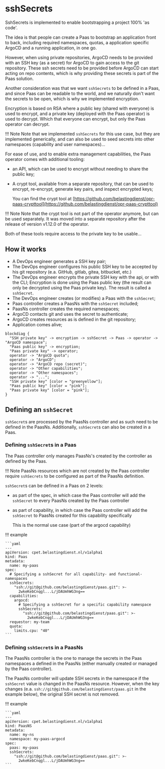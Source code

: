 # sshSecrets

SshSecrets is implemented to enable bootstrapping a project 100% 'as code'.

The idea is that people can create a Paas to bootstrap an application front to
back, including required namespaces, quotas, a application specific ArgoCD and a
running application, in one go.

However, when using private repositories, ArgoCD needs to be provided with an SSH
key (as a secret) for ArgoCD to gain access to the git repository. These ssh secrets
need to be provided before ArgoCD can start acting on repo contents, which is why
providing these secrets is part of the Paas solution.

Another consideration was that we want `sshSecrets` to be defined in a Paas, and
since Paas can be readable to the world, and we naturally don't want the secrets
to be open, which is why we implemented encryption.

Encryption is based on RSA where a public key (shared with everyone) is used to
encrypt, and a private key (deployed with the Paas operator) is used to decrypt.
Which that everyone can encrypt, but only the Paas operator can decrypt.

!!! Note
    Note that we implemented `sshSecrets` for this use case, but they are implemented
    generically, and can also be used to seed secrets into other namespaces (capability
    and user namespaces)...

For ease of use, and to enable extra management capabilities, the Paas operator
comes with additional tooling:

- an API, which can be used to encrypt without needing to share the public key;
- A crypt tool, available from a separate repository, that can be used to
  encrypt, re-encrypt, generate key pairs, and inspect encrypted keys;

  You can find the crypt tool at [https://github.com/belastingdienst/opr-paas-crypttool](https://github.com/belastingdienst/opr-paas-crypttool)

!!! Note
    Note that the crypt tool is not part of the operator anymore, but can be used
    separately. It was moved into a separate repository after the release of version
    v1.12.0 of the operator.

Both of these tools require access to the private key to be usable...

## How it works

- A DevOps engineer generates a SSH key pair;
- The DevOps engineer configures his public SSH key to be accepted by his git
  repository (e.a. GitHub, gitlab, gitea, bitbucket, etc.)
- The DevOps engineer encrypts the private SSH key with the api, or with the CLI;
  Encryption is done using the Paas public key (the result can only be decrypted
  using the Paas private key).
  The result is called a `sshSecret`.
- The DevOps engineer creates (or modifies) a Paas with the `sshSecret`;
- Paas controller creates a PaasNs with the `sshSecret` included;
- PaasNs controller creates the required namespaces;
- ArgoCD contacts git and uses the secret to authenticate;
- ArgoCD creates resources as is defined in the git repository;
- Application comes alive;

```kroki-blockdiag
blockdiag {
  "SSH private key" -> encryption -> sshSecret -> Paas -> operator -> "ArgoCD namespace";
  "Paas public key" -> encryption;
  "Paas private key" -> operator;
  operator -> "ArgoCD quota";
  operator -> "ArgoCD";
  operator -> "ArgoCD repo (secret)";
  operator -> "Other capabilities";
  operator -> "Other namespaces";
  operator -> "...";
  "SSH private key" [color = "greenyellow"];
  "Paas public key" [color = "pink"];
  "Paas private key" [color = "pink"];
}
```

## Defining an `sshSecret`

`sshSecret`s are processed by the PaasNs controller and as such need to be defined
in the PaasNs. Additionally, `sshSecret`s can also be created in a Paas.

### Defining `sshSecret`s in a Paas

The Paas controller only manages PaasNs's created by the controller as defined
by the Paas.

!!! Note
    PaasNs resources which are not created by the Paas controller require `sshSecrets`
    to be configured as part of the PaasNs definition.

`sshSecret`s can be defined in a Paas on 2 levels:

- as part of the spec, in which case the Paas controller will add the `sshSecret`
  to every PaasNs created by the Paas controller
- as part of capability, in which case the Paas controller will add the `sshSecret`
  to PaasNs created for this capability specifically

  This is the normal use case (part of the argocd capability)

!!! example

    ```yaml
    ---
    apiVersion: cpet.belastingdienst.nl/v1alpha1
    kind: Paas
    metadata:
      name: my-paas
    spec:
      # Specifying a sshSecret for all capability- and functional- namespaces
      sshSecrets:
        "ssh://git@github.com/belastingdienst/paas.git": >-
          2wkeKebCnqgl...L/jDAUmhWG3ng==
      capabilities:
        argocd:
          # Specifying a sshSecret for a specific capability namespace
          sshSecrets:
            "ssh://git@github.com/belastingdienst/paas.git": >-
              2wkeKebCnqgl...L/jDAUmhWG3ng==
      requestor: my-team
      quota:
        limits.cpu: "40"
    ```

### Defining `sshSecret`s in a PaasNs

The PaasNs controller is the one to manage the secrets in the Paas namespaces a
defined in the PaasNs (either manually created or managed by the Paas controller).

The PaasNs controller will update SSH secrets in the namespace if the `sshSecret`
value is changed in the PaasNs resource. However, when the key changes
(e.a. `ssh://git@github.com/belastingdienst/paas.git` in the example below), the
original SSH secret is not removed.

!!! example

    ```yaml
    ---
    apiVersion: cpet.belastingdienst.nl/v1alpha1
    kind: PaasNS
    metadata:
      name: my-ns
      namespace: my-paas-argocd
    spec:
      paas: my-paas
      sshSecrets:
        "ssh://git@github.com/belastingdienst/paas.git": >-
          2wkeKebCnqgl...L/jDAUmhWG3ng==
    ```
